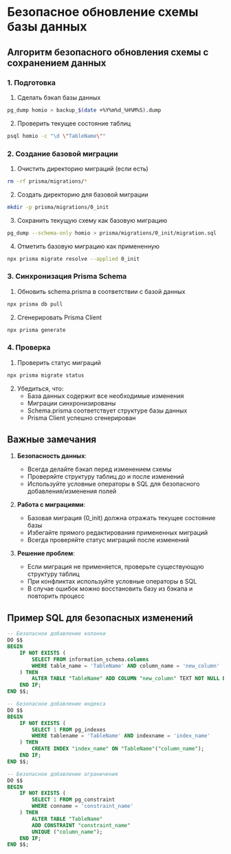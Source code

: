 # Безопасное обновление схемы базы данных

## Алгоритм безопасного обновления схемы с сохранением данных

### 1. Подготовка
1. Сделать бэкап базы данных
```bash
pg_dump homio > backup_$(date +%Y%m%d_%H%M%S).dump
```

2. Проверить текущее состояние таблиц
```bash
psql homio -c "\d \"TableName\""
```

### 2. Создание базовой миграции
1. Очистить директорию миграций (если есть)
```bash
rm -rf prisma/migrations/*
```

2. Создать директорию для базовой миграции
```bash
mkdir -p prisma/migrations/0_init
```

3. Сохранить текущую схему как базовую миграцию
```bash
pg_dump --schema-only homio > prisma/migrations/0_init/migration.sql
```

4. Отметить базовую миграцию как примененную
```bash
npx prisma migrate resolve --applied 0_init
```

### 3. Синхронизация Prisma Schema
1. Обновить schema.prisma в соответствии с базой данных
```bash
npx prisma db pull
```

2. Сгенерировать Prisma Client
```bash
npx prisma generate
```

### 4. Проверка
1. Проверить статус миграций
```bash
npx prisma migrate status
```

2. Убедиться, что:
   - База данных содержит все необходимые изменения
   - Миграции синхронизированы
   - Schema.prisma соответствует структуре базы данных
   - Prisma Client успешно сгенерирован

## Важные замечания

1. **Безопасность данных**:
   - Всегда делайте бэкап перед изменением схемы
   - Проверяйте структуру таблиц до и после изменений
   - Используйте условные операторы в SQL для безопасного добавления/изменения полей

2. **Работа с миграциями**:
   - Базовая миграция (0_init) должна отражать текущее состояние базы
   - Избегайте прямого редактирования примененных миграций
   - Всегда проверяйте статус миграций после изменений

3. **Решение проблем**:
   - Если миграция не применяется, проверьте существующую структуру таблиц
   - При конфликтах используйте условные операторы в SQL
   - В случае ошибок можно восстановить базу из бэкапа и повторить процесс

## Пример SQL для безопасных изменений

```sql
-- Безопасное добавление колонки
DO $$ 
BEGIN
    IF NOT EXISTS (
        SELECT FROM information_schema.columns 
        WHERE table_name = 'TableName' AND column_name = 'new_column'
    ) THEN
        ALTER TABLE "TableName" ADD COLUMN "new_column" TEXT NOT NULL DEFAULT '';
    END IF;
END $$;

-- Безопасное добавление индекса
DO $$ 
BEGIN
    IF NOT EXISTS (
        SELECT 1 FROM pg_indexes 
        WHERE tablename = 'TableName' AND indexname = 'index_name'
    ) THEN
        CREATE INDEX "index_name" ON "TableName"("column_name");
    END IF;
END $$;

-- Безопасное добавление ограничения
DO $$ 
BEGIN
    IF NOT EXISTS (
        SELECT 1 FROM pg_constraint 
        WHERE conname = 'constraint_name'
    ) THEN
        ALTER TABLE "TableName" 
        ADD CONSTRAINT "constraint_name" 
        UNIQUE ("column_name");
    END IF;
END $$;
``` 